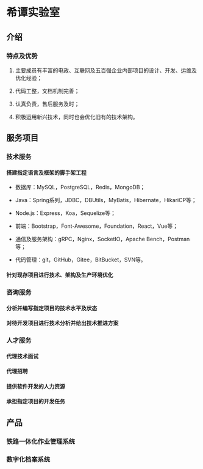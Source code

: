 # 希谭实验室

## 介绍

### 特点及优势

1. 主要成员有丰富的电政、互联网及五百强企业内部项目的设计、开发、运维及优化经验；

1. 代码工整，文档机制完善；

1. 认真负责，售后服务及时；

1. 积极运用新兴技术，同时也会优化旧有的技术架构。

## 服务项目

### 技术服务

#### 搭建指定语言及框架的脚手架工程

- 数据库：MySQL，PostgreSQL，Redis，MongoDB；

- Java：Spring系列，JDBC，DBUtils，MyBatis，Hibernate，HikariCP等；

- Node.js：Express，Koa，Sequelize等；

- 前端：Bootstrap，Font-Awesome，Foundation，React，Vue等；

- 通信及服务架构：gRPC，Nginx，SocketIO，Apache Bench，Postman等；

- 代码管理：git，GitHub，Gitee，BitBucket，SVN等。

#### 针对现存项目进行技术、架构及生产环境优化

### 咨询服务

#### 分析并编写指定项目的技术水平及状态

#### 对待开发项目进行技术分析并给出技术推进方案

### 人才服务

#### 代理技术面试

#### 代理招聘

#### 提供软件开发的人力资源

#### 承担指定项目的开发任务

## 产品

### 铁路一体化作业管理系统

### 数字化档案系统
